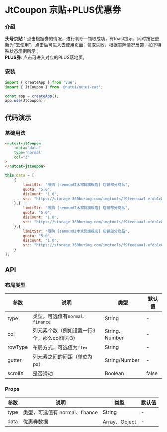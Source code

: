 #  JtCoupon 京贴+PLUS优惠券

### 介绍

**头号京贴**：点击根据券的情况，进行判断—领取成功，有toast提示，同时按钮更新为“去使用”，点击后可进入去使用页面；领取失败，根据实际情况反馈，如下特殊状态示例所示；<br>
**PLUS券**: 点击可进入对应的PLUS落地页。

### 安装

``` javascript
import { createApp } from 'vue';
import { JtCoupon } from '@nutui/nutui-cat';

const app = createApp();
app.use(JtCoupon);
```

## 代码演示

### 基础用法

```html
<nutcat-jtCoupon 
    :data="data"
    type='normal'
    col="3"
>
</nutcat-jtCoupon>
```
```javascript
this.data = [
    {
        limitStr: "限购 [senmum红木家具旗舰店] 店铺部分商品",
        quota: "5.0",
        disCount: "1.0",
        src: "https://storage.360buyimg.com/imgtools/f9feeeaaa1-efdb1c80-e94d-11eb-8e5c-0da9e18a13b1.png"
    },{
        limitStr: "限购 [senmum红木家具旗舰店] 店铺部分商品",
        quota: "5.0",
        disCount: "1.0",
        src: "https://storage.360buyimg.com/imgtools/f9feeeaaa1-efdb1c80-e94d-11eb-8e5c-0da9e18a13b1.png"
    },{
        limitStr: "限购 [senmum红木家具旗舰店] 店铺部分商品",
        quota: "5.0",
        disCount: "1.0",
        src: "https://storage.360buyimg.com/imgtools/f9feeeaaa1-efdb1c80-e94d-11eb-8e5c-0da9e18a13b1.png"
    }
];
```


## API

### 布局类型

| 参数          | 说明                             | 类型   | 默认值           |
|--------------|----------------------------------|--------|------------------|
| type    | 类型，可选值有`normal`、`finance`    | String | - |
| col     | 列元素个数（例如设置一行3个，那么col值为3）  | String、Number | - |
| rowType | 布局方式，可选值为`flex`    | String| - |
| gutter  | 列元素之间的间距（单位为px） | String/Number| - |
| scrollX | 是否滑动                  | Boolean| false |


### Props

| 参数         | 说明                             | 类型   | 默认值           |
|--------------|---------------------------------|--------|------------------|
| type         | 类型，可选值有 normal、finance     | String | - |
| data         | 优惠券数据        | Array、Object | - |


<!-- ### Events

| 事件名 | 说明           | 回调参数     |
|--------|----------------|--------------|
| addCart  | 点击加入购物车回调 | 当前商品数据 |
| goodDetails  | 点击跳转商详回调 | 当前商品数据和商品索引 |
     -->